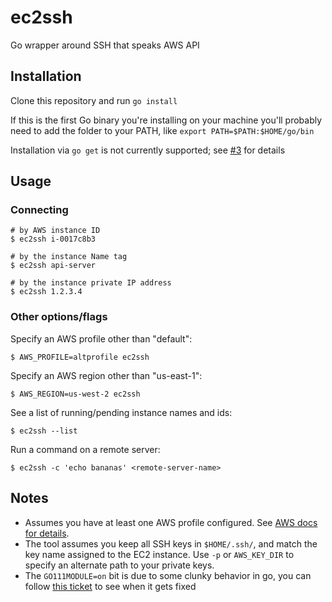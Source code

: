 # ec2ssh
Go wrapper around SSH that speaks AWS API

## Installation

Clone this repository and run `go install`

If this is the first Go binary you're installing on your machine you'll probably need to add the folder to your PATH, like `export PATH=$PATH:$HOME/go/bin`

Installation via `go get` is not currently supported; see [#3](https://github.com/adhocteam/ec2ssh/issues/3) for details

## Usage

### Connecting

```
# by AWS instance ID
$ ec2ssh i-0017c8b3

# by the instance Name tag
$ ec2ssh api-server

# by the instance private IP address
$ ec2ssh 1.2.3.4
```

### Other options/flags

Specify an AWS profile other than "default":

```
$ AWS_PROFILE=altprofile ec2ssh
```

Specify an AWS region other than "us-east-1":

```
$ AWS_REGION=us-west-2 ec2ssh
```

See a list of running/pending instance names and ids:

```
$ ec2ssh --list
```

Run a command on a remote server:

```
$ ec2ssh -c 'echo bananas' <remote-server-name>
```

## Notes

- Assumes you have at least one AWS profile configured. See [AWS docs for details](http://docs.aws.amazon.com/cli/latest/userguide/cli-chap-getting-started.html#cli-quick-configuration).
- The tool assumes you keep all SSH keys in `$HOME/.ssh/`, and match the key name assigned to the EC2 instance. Use `-p` or `AWS_KEY_DIR` to specify an alternate path to your private keys.
- The `GO111MODULE=on` bit is due to some clunky behavior in go, you can follow [this ticket](https://github.com/golang/go/issues/30515) to see when it gets fixed
